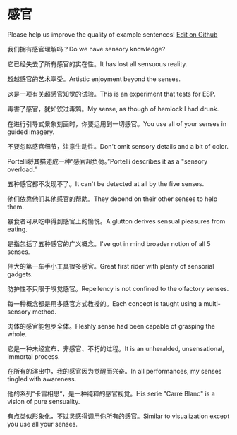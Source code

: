 # 感官

Please help us improve the quality of example sentences! [Edit on Github](https://github.com/jiyushe/jiyu-example-sentence-source/blob/main/chinese/ganguan_1.md)

<p><span class="chinese">我们拥有感官理解吗？</span><span class="english">Do we have sensory knowledge?</span></p>

<p><span class="chinese">它已经失去了所有感官的实在性。</span><span class="english">It has lost all sensuous reality.</span></p>

<p><span class="chinese">超越感官的艺术享受。</span><span class="english">Artistic enjoyment beyond the senses.</span></p>

<p><span class="chinese">这是一项有关超感官知觉的试验。</span><span class="english">This is an experiment that tests for ESP.</span></p>

<p><span class="chinese">毒害了感官，犹如饮过毒鸩。</span><span class="english">My sense, as though of hemlock I had drunk.</span></p>

<p><span class="chinese">在进行引导式景象刻画时，你要运用到一切感官。</span><span class="english">You use all of your senses in guided imagery.</span></p>

<p><span class="chinese">不要忽略感官细节，注意生动性。</span><span class="english">Don't omit sensory details and a bit of color.</span></p>

<p><span class="chinese">Portelli将其描述成一种“感官超负荷。”</span><span class="english">Portelli describes it as a "sensory overload."</span></p>

<p><span class="chinese">五种感官都不发现不了。</span><span class="english">It can't be detected at all by the five senses.</span></p>

<p><span class="chinese">他们依靠他们其他感官的帮助。</span><span class="english">They depend on their other senses to help them.</span></p>

<p><span class="chinese">暴食者可从吃中得到感官上的愉悦。</span><span class="english">A glutton derives sensual pleasures from eating.</span></p>

<p><span class="chinese">是指包括了五种感官的广义概念。</span><span class="english">I've got in mind broader notion of all 5 senses.</span></p>

<p><span class="chinese">伟大的第一车手小工具很多感官。</span><span class="english">Great first rider with plenty of sensorial gadgets.</span></p>

<p><span class="chinese">防护性不只限于嗅觉感官。</span><span class="english">Repellency is not confined to the olfactory senses.</span></p>

<p><span class="chinese">每一种概念都是用多感官方式教授的。</span><span class="english">Each concept is taught using a multi-sensory method.</span></p>

<p><span class="chinese">肉体的感官能包罗全体。</span><span class="english">Fleshly sense had been capable of grasping the whole.</span></p>

<p><span class="chinese">它是一种未经宣布、非感官、不朽的过程。</span><span class="english">It is an unheralded, unsensational, immortal process.</span></p>

<p><span class="chinese">在所有的演出中，我的感官因为觉醒而兴奋。</span><span class="english">In all performances, my senses tingled with awareness.</span></p>

<p><span class="chinese">他的系列“卡雷相思“，是一种纯粹的感官视觉。</span><span class="english">His serie "Carré Blanc" is a vision of pure sensuality.</span></p>

<p><span class="chinese">有点类似形象化，不过灵感得调用你所有的感官。</span><span class="english">Similar to visualization except you use all your senses.</span></p>

